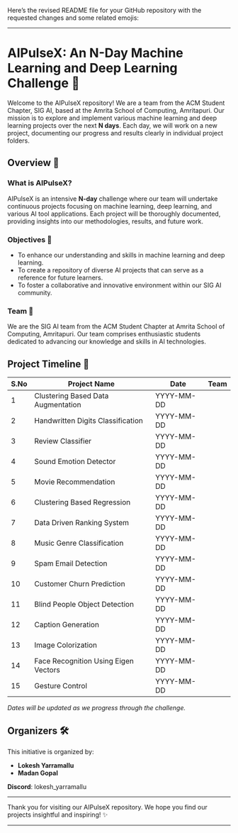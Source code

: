 Here’s the revised README file for your GitHub repository with the requested changes and some related emojis:

---

# AIPulseX: An N-Day Machine Learning and Deep Learning Challenge 🚀

Welcome to the AIPulseX repository! We are a team from the ACM Student Chapter, SIG AI, based at the Amrita School of Computing, Amritapuri. Our mission is to explore and implement various machine learning and deep learning projects over the next **N days**. Each day, we will work on a new project, documenting our progress and results clearly in individual project folders.

## Overview 🌟

### What is AIPulseX?

AIPulseX is an intensive **N-day** challenge where our team will undertake continuous projects focusing on machine learning, deep learning, and various AI tool applications. Each project will be thoroughly documented, providing insights into our methodologies, results, and future work.

### Objectives 🎯

- To enhance our understanding and skills in machine learning and deep learning.
- To create a repository of diverse AI projects that can serve as a reference for future learners.
- To foster a collaborative and innovative environment within our SIG AI community.

### Team 👥

We are the SIG AI team from the ACM Student Chapter at Amrita School of Computing, Amritapuri. Our team comprises enthusiastic students dedicated to advancing our knowledge and skills in AI technologies.

## Project Timeline 📅

| S.No | Project Name                         | Date       | Team |
| ---- | ------------------------------------ | ---------- | ---- |
| 1    | Clustering Based Data Augmentation   | YYYY-MM-DD |      |
| 2    | Handwritten Digits Classification    | YYYY-MM-DD |      |
| 3    | Review Classifier                    | YYYY-MM-DD |      |
| 4    | Sound Emotion Detector               | YYYY-MM-DD |      |
| 5    | Movie Recommendation                 | YYYY-MM-DD |      |
| 6    | Clustering Based Regression          | YYYY-MM-DD |      |
| 7    | Data Driven Ranking System           | YYYY-MM-DD |      |
| 8    | Music Genre Classification           | YYYY-MM-DD |      |
| 9    | Spam Email Detection                 | YYYY-MM-DD |      |
| 10   | Customer Churn Prediction            | YYYY-MM-DD |      |
| 11   | Blind People Object Detection        | YYYY-MM-DD |      |
| 12   | Caption Generation                   | YYYY-MM-DD |      |
| 13   | Image Colorization                   | YYYY-MM-DD |      |
| 14   | Face Recognition Using Eigen Vectors | YYYY-MM-DD |      |
| 15   | Gesture Control                      | YYYY-MM-DD |      |

_Dates will be updated as we progress through the challenge._

## Organizers 🛠️

This initiative is organized by:

- **Lokesh Yarramallu**
- **Madan Gopal**

**Discord**: lokesh_yarramallu

---

Thank you for visiting our AIPulseX repository. We hope you find our projects insightful and inspiring! ✨

---
